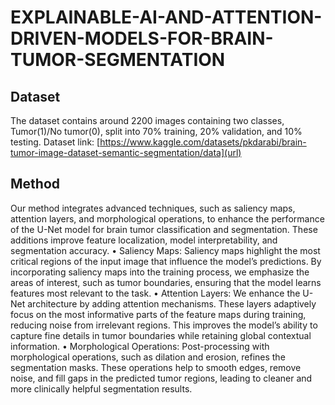 # EXPLAINABLE-AI-AND-ATTENTION-DRIVEN-MODELS-FOR-BRAIN-TUMOR-SEGMENTATION
## Dataset
The dataset contains around 2200 images containing two classes, Tumor(1)/No tumor(0), split into 70% training, 20% validation, and 10% testing.
Dataset link: [https://www.kaggle.com/datasets/pkdarabi/brain-tumor-image-dataset-semantic-segmentation/data](url)

## Method
Our method integrates advanced techniques, such as saliency maps, attention layers, and morphological operations, to enhance the performance of the U-Net model for brain tumor classification and segmentation. These additions improve feature localization, model interpretability, and segmentation accuracy.
 • Saliency Maps: Saliency maps highlight the most critical regions of the input image that influence the model’s predictions. By incorporating saliency maps into the training process,
 we emphasize the areas of interest, such as tumor boundaries, ensuring that the model learns features most relevant to the task.
 • Attention Layers: We enhance the U-Net architecture by adding attention mechanisms. These layers adaptively focus on the most informative parts of the feature maps during training, reducing noise from irrelevant regions. This improves the model’s ability to capture fine details in tumor boundaries while retaining global contextual information.
 • Morphological Operations: Post-processing with morphological operations, such as dilation and erosion, refines the segmentation masks. These operations help to smooth edges, remove noise, and fill gaps in the predicted tumor regions, leading to cleaner and more clinically helpful segmentation results.

